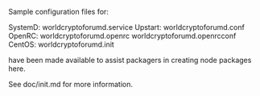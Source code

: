 Sample configuration files for:

SystemD: worldcryptoforumd.service
Upstart: worldcryptoforumd.conf
OpenRC:  worldcryptoforumd.openrc
         worldcryptoforumd.openrcconf
CentOS:  worldcryptoforumd.init

have been made available to assist packagers in creating node packages here.

See doc/init.md for more information.
